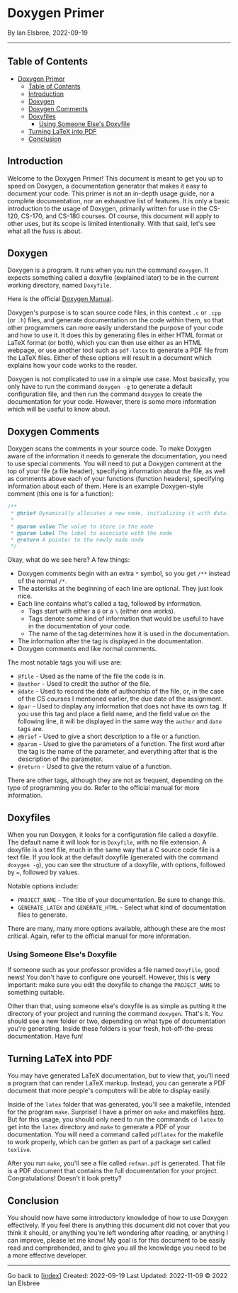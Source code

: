 # Doxygen Primer

By Ian Elsbree, 2022-09-19

---

## Table of Contents

- [Doxygen Primer](#doxygen-primer)
  - [Table of Contents](#table-of-contents)
  - [Introduction](#introduction)
  - [Doxygen](#doxygen)
  - [Doxygen Comments](#doxygen-comments)
  - [Doxyfiles](#doxyfiles)
    - [Using Someone Else's Doxyfile](#using-someone-elses-doxyfile)
  - [Turning LaTeX into PDF](#turning-latex-into-pdf)
  - [Conclusion](#conclusion)

## Introduction

Welcome to the Doxygen Primer! This document is meant to get you up to speed on Doxygen, a documentation generator that makes it easy to document your code. This primer is not an in-depth usage guide, nor a complete documentation, nor an exhaustive list of features. It is only a basic introduction to the usage of Doxygen, primarily written for use in the CS-120, CS-170, and CS-180 courses. Of course, this document will apply to other uses, but its scope is limited intentionally. With that said, let's see what all the fuss is about.

## Doxygen

Doxygen is a program. It runs when you run the command `doxygen`. It expects something called a doxyfile (explained later) to be in the current working directory, named `Doxyfile`.

Here is the official [Doxygen Manual](https://doxygen.nl/manual/).

Doxygen's purpose is to scan source code files, in this context `.c` or `.cpp` (or `.h`) files, and generate documentation on the code within them, so that other programmers can more easily understand the purpose of your code and how to use it. It does this by generating files in either HTML format or LaTeX format (or both), which you can then use either as an HTML webpage, or use another tool such as `pdf-latex` to generate a PDF file from the LaTeX files. Either of these options will result in a document which explains how your code works to the reader.

Doxygen is not complicated to use in a simple use case. Most basically, you only have to run the command `doxygen -g` to generate a default configuration file, and then run the command `doxygen` to create the documentation for your code. However, there is some more information which will be useful to know about.

## Doxygen Comments

Doxygen scans the comments in your source code. To make Doxygen aware of the information it needs to generate the documentation, you need to use special comments. You will need to put a Doxygen comment at the top of your file (a file header), specifying information about the file, as well as comments above each of your functions (function headers), specifying information about each of them. Here is an example Doxygen-style comment (this one is for a function):

```c
/**
 * @brief Dynamically allocates a new node, initializing it with data.
 *
 * @param value The value to store in the node
 * @param label The label to associate with the node
 * @return A pointer to the newly made node
 */
```

Okay, what do we see here? A few things:

- Doxygen comments begin with an extra `*` symbol, so you get `/**` instead of the normal `/*`.
- The asterisks at the beginning of each line are optional. They just look nice.
- Each line contains what's called a tag, followed by information.
  - Tags start with either a `@` or a `\` (either one works).
  - Tags denote some kind of information that would be useful to have in the documentation of your code.
  - The name of the tag determines how it is used in the documentation.
- The information after the tag is displayed in the documentation.
- Doxygen comments end like normal comments.

The most notable tags you will use are:

- `@file` - Used as the name of the file the code is in.
- `@author` - Used to credit the author of the file.
- `@date` - Used to record the date of authorship of the file, or, in the case of the CS courses I mentioned earlier, the due date of the assignment.
- `@par` - Used to display any information that does not have its own tag. If you use this tag and place a field name, and the field value on the following line, it will be displayed in the same way the `author` and `date` tags are.
- `@brief` - Used to give a short description to a file or a function.
- `@param` - Used to give the parameters of a function. The first word after the tag is the name of the parameter, and everything after that is the description of the parameter.
- `@return` - Used to give the return value of a function.

There are other tags, although they are not as frequent, depending on the type of programming you do. Refer to the official manual for more information.

## Doxyfiles

When you run Doxygen, it looks for a configuration file called a doxyfile. The default name it will look for is `Doxyfile`, with no file extension. A doxyfile is a text file, much in the same way that a C source code file is a text file. If you look at the default doxyfile (generated with the command `doxygen -g`), you can see the structure of a doxyfile, with options, followed by `=`, followed by values.

Notable options include:

- `PROJECT_NAME` - The title of your documentation. Be sure to change this.
- `GENERATE_LATEX` and `GENERATE_HTML` - Select what kind of documentation files to generate.

There are many, many more options available, although these are the most critical. Again, refer to the official manual for more information.

### Using Someone Else's Doxyfile

If someone such as your professor provides a file named `Doxyfile`, good news! You don't have to configure one yourself. However, this is **very** important: make sure you edit the doxyfile to change the `PROJECT_NAME` to something suitable.

Other than that, using someone else's doxyfile is as simple as putting it the directory of your project and running the command `doxygen`. That's it. You should see a new folder or two, depending on what type of documentation you're generating. Inside these folders is your fresh, hot-off-the-press documentation. Have fun!

## Turning LaTeX into PDF

You may have generated LaTeX documentation, but to view that, you'll need a program that can render LaTeX markup. Instead, you can generate a PDF document that more people's computers will be able to display easily.

Inside of the `latex` folder that was generated, you'll see a makefile, intended for the program `make`. Surprise! I have a primer on `make` and makefiles [here](https://gist.github.com/beppyboo/918469df1e90f08b8e4bea4825cc814b). But for this usage, you should only need to run the commands `cd latex` to get into the `latex` directory and `make` to generate a PDF of your documentation. You will need a command called `pdflatex` for the makefile to work properly, which can be gotten as part of a package set called `texlive`.

After you run `make`, you'll see a file called `refman.pdf` is generated. That file is a PDF document that contains the full documentation for your project. Congratulations! Doesn't it look pretty?

## Conclusion

You should now have some introductory knowledge of how to use Doxygen effectively. If you feel there is anything this document did not cover that you think it should, or anything you're left wondering after reading, or anything I can improve, please let me know! My goal is for this document to be easily read and comprehended, and to give you all the knowledge you need to be a more effective developer.

---
Go back to [[index]]
Created: 2022-09-19
Last Updated: 2022-11-09
© 2022 Ian Elsbree

[index]: ../index "Home Page"
